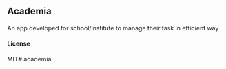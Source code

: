 ## Academia

An app developed for school/institute to manage their task in efficient way

#### License

MIT# academia
